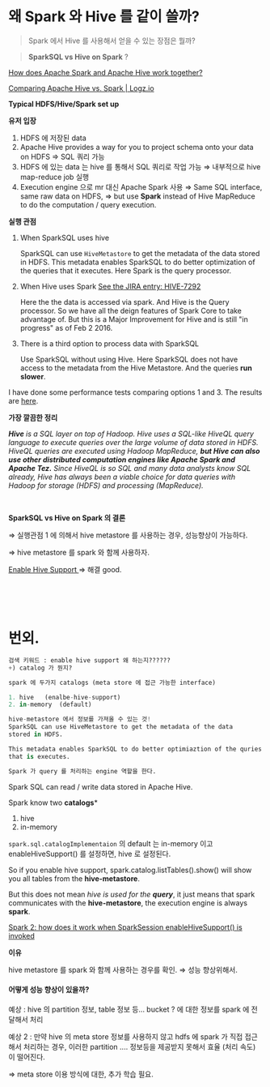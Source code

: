 # 왜 Spark 와 Hive 를 같이 쓸까?

> Spark 에서 Hive 를 사용해서 얻을 수 있는 장점은 뭘까?
> 

> **SparkSQL vs Hive on Spark** ?
> 

[How does Apache Spark and Apache Hive work together?](https://www.quora.com/How-does-Apache-Spark-and-Apache-Hive-work-together)

[Comparing Apache Hive vs. Spark | Logz.io](https://logz.io/blog/hive-vs-spark/)

**Typical HDFS/Hive/Spark set up**

**유저 입장** 

1. HDFS 에 저장된 data 
2. Apache Hive provides a way for you to project schema onto your data on HDFS 
⇒ SQL 쿼리 가능 
3. HDFS 에 있는 data 는 hive 를 통해서 SQL 쿼리로 작업 가능 
⇒ 내부적으로 hive map-reduce job 실행 
4. Execution engine 으로 mr 대신 Apache Spark 사용 
⇒ Same SQL interface, same raw data on HDFS, 
⇒ but use **Spark** instead of Hive MapReduce to do the computation / query execution.

**실행 관점**

1. When SparkSQL uses hive
    
    SparkSQL can use `HiveMetastore` to get the metadata of the data stored in HDFS. This metadata enables SparkSQL to do better optimization of the queries that it executes. Here Spark is the query processor.
    
2. When Hive uses Spark [See the JIRA entry: HIVE-7292](https://issues.apache.org/jira/browse/HIVE-7292)
    
    Here the the data is accessed via spark. And Hive is the Query processor. So we have all the deign features of Spark Core to take advantage of. But this is a Major Improvement for Hive and is still "in progress" as of Feb 2 2016.
    
3. There is a third option to process data with SparkSQL
    
    Use SparkSQL without using Hive. Here SparkSQL does not have access to the metadata from the Hive Metastore. And the queries **run slower**. 
    

I have done some performance tests comparing options 1 and 3. The results are [here](https://hivevssparksql.wordpress.com/).

**가장 깔끔한 정리**

***Hive** is a SQL layer on top of Hadoop. Hive uses a SQL-like HiveQL query language to execute queries over the large volume of data stored in HDFS. HiveQL queries are executed using Hadoop MapReduce, **but Hive can also use other distributed computation engines like Apache Spark and Apache Tez.** Since HiveQL is so SQL and many data analysts know SQL already, Hive has always been a viable choice for data queries with Hadoop for storage (HDFS) and processing (MapReduce).*

<br/>

**SparkSQL vs Hive on Spark 의 결론** 


⇒ 실행관점 1 에 의해서 hive metastore 를 사용하는 경우, 성능향상이 가능하다. 

⇒ hive metastore 를 spark 와 함께 사용하자. 

[Enable Hive Support ](https://github.com/SangHoo-c/lsh-tech-blog/blob/master/Spark/hive%20support%20%5B1%5D%20(enable%20hive%20support).md) ⇒ 해결  good. 

<br/>
<br/>
<br/>

# 번외.

```python
검색 키워드 : enable hive support 왜 하는지?????? 
+) catalog 가 뭔지? 

spark 에 두가지 catalogs (meta store 에 접근 가능한 interface) 

1. hive   (enalbe-hive-support)
2. in-memory  (default)

hive-metastore 에서 정보를 가져올 수 있는 것! 
SparkSQL can use HiveMetastore to get the metadata of the data 
stored in HDFS. 

This metadata enables SparkSQL to do better optimiaztion of the quries 
that is executes. 

Spark 가 query 를 처리하는 engine 역할을 한다. 

```

Spark SQL can read / write data stored in Apache Hive. 

Spark know two **catalogs***
1. hive 
2. in-memory 

`spark.sql.catalogImplementaion` 의 default 는 in-memory 이고 
enableHiveSupport() 를 설정하면, hive 로 설정된다. 

So if you enable hive support, spark.catalog.listTables().show() will show you all tables from the **hive-metastore**.

But this does not mean *hive is used for the **query***, it just means that spark communicates with the **hive-metastore**, the execution engine is always **spark**.

[Spark 2: how does it work when SparkSession enableHiveSupport() is invoked](https://stackoverflow.com/a/52170175)

**이유** 

hive metastore 를 spark 와 함께 사용하는 경우를 확인. ⇒ 성능 향상위해서. 

#### 어떻게 성능 향상이 있을까? 

예상 : hive 의 partition 정보, table 정보 등... bucket ? 에 대한 정보를 spark 에 전달해서 처리 

예상 2 : 만약 hive 의 meta store 정보를 사용하지 않고 hdfs 에 spark 가 직접 접근해서 처리하는 경우, 이러한 partition .... 정보등을 제공받지 못해서 효율 (처리 속도) 이 떨어진다.

=> meta store 이용 방식에 대한, 추가 학습 필요. 



